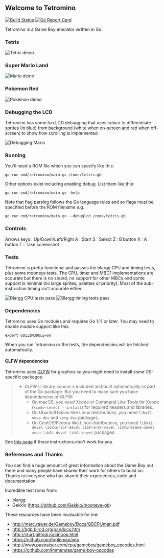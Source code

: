 ## Welcome to Tetromino

[![Build Status](https://travis-ci.org/scottyw/tetromino.svg?branch=master)](https://travis-ci.org/scottyw/tetromino) [![Go Report Card](https://goreportcard.com/badge/github.com/scottyw/tetromino)](https://goreportcard.com/report/github.com/scottyw/tetromino)

Tetromino is a Game Boy emulator written in Go.

### Tetris
![Tetris demo](https://github.com/scottyw/tetromino/blob/master/screenshots/tetris/Large%20GIF%20(480x432).gif)

### Super Mario Land
![Mario demo](https://github.com/scottyw/tetromino/blob/master/screenshots/mario/Large%20GIF%20(480x432).gif)

### Pokemon Red
![Pokemon demo](https://github.com/scottyw/tetromino/blob/master/screenshots/pokemon/Large%20GIF%20(480x432).gif)

### Debugging the LCD

Tetromino has some fun LCD debugging that uses colour to differentiate sprites (in blue) from background (white when on-screen and red when off-screen) to show how scrolling is implemented.

![Debugging Mario](https://github.com/scottyw/tetromino/blob/master/screenshots/mario-debug/Large%20GIF%20(766x434).gif)

### Running

You'll need a ROM file which you can specify like this:

    go run cmd/tetromino/main.go /roms/tetris.gb

Other options exist including enabling debug. List them like this:

    go run cmd/tetromino/main.go -help

Note that flag parsing follows the Go language rules and so flags must be specified before the ROM filename e.g.

    go run cmd/tetromino/main.go --debuglcd /roms/tetris.gb

### Controls

Arrows keys : Up/Down/Left/Right
A : Start
S : Select
Z : B button
X : A button
T : Take screenshot

### Tests

Tetromino is pretty functional and passes the blargg CPU and timing tests, plus some mooneye tests. The CPU, timer and MBC1 implementations are accurate but there is no sound, no support for other MBCs and sprite support is minimal (no large sprites, palettes or priority). Most of the sub-instruction timing isn't accurate either.

![Blargg CPU tests pass](https://github.com/scottyw/tetromino/blob/master/screenshots/blargg-cpu-tests.png)
![Blargg timing tests pass](https://github.com/scottyw/tetromino/blob/master/screenshots/blargg-timing-tests.png)

### Dependencies

Tetromino uses Go modules and requires Go 1.11 or later. You may need to enable module support like this:

    export GO111MODULE=on

When you run Tetromino or the tests, the dependencies will be fetched automatically.

#### GLFW dependencies

Tetromino uses [GLFW](http://www.glfw.org) for graphics so you might need to install some OS-specific packages.

> * GLFW C library source is included and built automatically as part of the Go package. But you need to make sure you have dependencies of GLFW:
> 	* On macOS, you need Xcode or Command Line Tools for Xcode (`xcode-select --install`) for required headers and libraries.
> 	* On Ubuntu/Debian-like Linux distributions, you need `libgl1-mesa-dev` and `xorg-dev` packages.
> 	* On CentOS/Fedora-like Linux distributions, you need `libX11-devel libXcursor-devel libXrandr-devel libXinerama-devel mesa-libGL-devel libXi-devel` packages.

See [this page](https://github.com/go-gl/glfw) if those instructions don't work for you.

### References and Thanks

You can find a huge amount of great information about the Game Boy out there and many people have shared their work for others to build on. Thanks to everyone who has shared their experiences, code and documentation.

Incredible test roms from:
* blargg
* Gekkio (https://github.com/Gekkio/mooneye-gb)

These resources have been invaluable for me:
* http://marc.rawer.de/Gameboy/Docs/GBCPUman.pdf
* http://bgb.bircd.org/pandocs.htm
* http://cturt.github.io/cinoop.html
* https://github.com/fogleman/nes
* http://www.pastraiser.com/cpu/gameboy/gameboy_opcodes.html
* https://github.com/lmmendes/game-boy-opcodes
